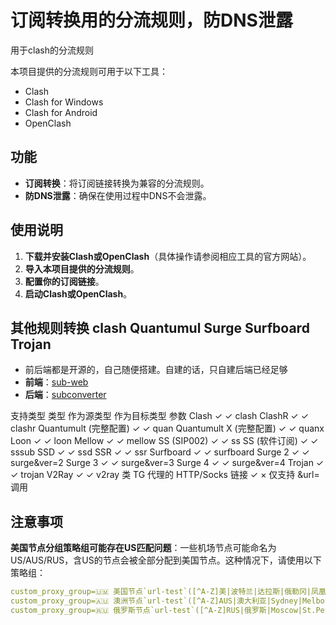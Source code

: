 # 订阅转换用的分流规则，防DNS泄露

用于clash的分流规则

本项目提供的分流规则可用于以下工具：

- Clash
- Clash for Windows
- Clash for Android
- OpenClash

## 功能

- **订阅转换**：将订阅链接转换为兼容的分流规则。
- **防DNS泄露**：确保在使用过程中DNS不会泄露。

## 使用说明

1. **下载并安装Clash或OpenClash**（具体操作请参阅相应工具的官方网站）。
2. **导入本项目提供的分流规则**。
3. **配置你的订阅链接**。
4. **启动Clash或OpenClash**。

## 其他规则转换 clash Quantumul Surge Surfboard Trojan

- 前后端都是开源的，自己随便搭建。自建的话，只自建后端已经足够
- **前端**：[sub-web](https://github.com/CareyWang/sub-web)
- **后端**：[subconverter](https://github.com/tindy2013/subconverter/blob/master/README-cn.md)

支持类型
类型	作为源类型	作为目标类型	参数
Clash	✓	✓	clash
ClashR	✓	✓	clashr
Quantumult (完整配置)	✓	✓	quan
Quantumult X (完整配置)	✓	✓	quanx
Loon	✓	✓	loon
Mellow	✓	✓	mellow
SS (SIP002)	✓	✓	ss
SS (软件订阅)	✓	✓	sssub
SSD	✓	✓	ssd
SSR	✓	✓	ssr
Surfboard	✓	✓	surfboard
Surge 2	✓	✓	surge&ver=2
Surge 3	✓	✓	surge&ver=3
Surge 4	✓	✓	surge&ver=4
Trojan	✓	✓	trojan
V2Ray	✓	✓	v2ray
类 TG 代理的 HTTP/Socks 链接	✓	×	仅支持 &url= 调用



## 注意事项

**美国节点分组策略组可能存在US匹配问题**：一些机场节点可能命名为US/AUS/RUS，含US的节点会被全部分配到美国节点。这种情况下，请使用以下策略组：

```yaml
custom_proxy_group=🇺🇲 美国节点`url-test`([^A-Z]美|波特兰|达拉斯|俄勒冈|凤凰城|费利蒙|硅谷|拉斯维加斯|洛杉矶|圣何塞|圣克拉拉|西雅图|芝加哥|[^A-Z]US|United States)`http://www.gstatic.com/generate_204`300,,150
custom_proxy_group=🇦🇺 澳洲节点`url-test`([^A-Z]AUS|澳大利亚|Sydney|Melbourne|Perth|Brisbane|Adelaide|Canberra|AU|Australia)`http://www.gstatic.com/generate_204`300,,50
custom_proxy_group=🇷🇺 俄罗斯节点`url-test`([^A-Z]RUS|俄罗斯|Moscow|St.Petersburg|RU|Russia)`http://www.gstatic.com/generate_204`300,,50

